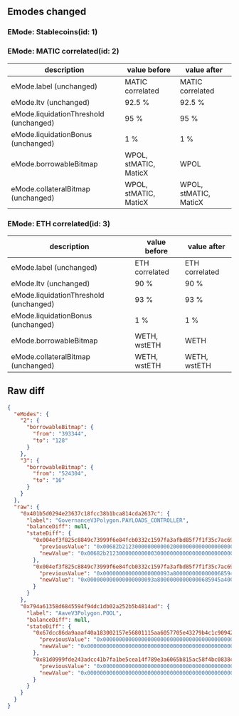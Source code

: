 ## Emodes changed

### EMode: Stablecoins(id: 1)



### EMode: MATIC correlated(id: 2)

| description | value before | value after |
| --- | --- | --- |
| eMode.label (unchanged) | MATIC correlated | MATIC correlated |
| eMode.ltv (unchanged) | 92.5 % | 92.5 % |
| eMode.liquidationThreshold (unchanged) | 95 % | 95 % |
| eMode.liquidationBonus (unchanged) | 1 % | 1 % |
| eMode.borrowableBitmap | WPOL, stMATIC, MaticX | WPOL |
| eMode.collateralBitmap (unchanged) | WPOL, stMATIC, MaticX | WPOL, stMATIC, MaticX |


### EMode: ETH correlated(id: 3)

| description | value before | value after |
| --- | --- | --- |
| eMode.label (unchanged) | ETH correlated | ETH correlated |
| eMode.ltv (unchanged) | 90 % | 90 % |
| eMode.liquidationThreshold (unchanged) | 93 % | 93 % |
| eMode.liquidationBonus (unchanged) | 1 % | 1 % |
| eMode.borrowableBitmap | WETH, wstETH | WETH |
| eMode.collateralBitmap (unchanged) | WETH, wstETH | WETH, wstETH |


## Raw diff

```json
{
  "eModes": {
    "2": {
      "borrowableBitmap": {
        "from": "393344",
        "to": "128"
      }
    },
    "3": {
      "borrowableBitmap": {
        "from": "524304",
        "to": "16"
      }
    }
  },
  "raw": {
    "0x401b5d0294e23637c18fcc38b1bca814cda2637c": {
      "label": "GovernanceV3Polygon.PAYLOADS_CONTROLLER",
      "balanceDiff": null,
      "stateDiff": {
        "0x004ef3f825c8849c73999f6e84fcb0332c1597fa3afbd85f7f1f35c7ac696bc2": {
          "previousValue": "0x00682b2123000000000002000000000000000000000000000000000000000000",
          "newValue": "0x00682b2123000000000003000000000000000000000000000000000000000000"
        },
        "0x004ef3f825c8849c73999f6e84fcb0332c1597fa3afbd85f7f1f35c7ac696bc3": {
          "previousValue": "0x000000000000000000093a80000000000000685945a400000000000000000000",
          "newValue": "0x000000000000000000093a80000000000000685945a4000000000000682b2124"
        }
      }
    },
    "0x794a61358d6845594f94dc1db02a252b5b4814ad": {
      "label": "AaveV3Polygon.POOL",
      "balanceDiff": null,
      "stateDiff": {
        "0x67dcc86da9aaaf40a183002157e56801115aa6057705e43279b4c1c90942d6b4": {
          "previousValue": "0x0000000000000000000000000000000000000000000000000000000000060080",
          "newValue": "0x0000000000000000000000000000000000000000000000000000000000000080"
        },
        "0x81d0999fde243adcc41b7fa1be5cea14f789e3a6065b815ac58f4bc0838c3157": {
          "previousValue": "0x0000000000000000000000000000000000000000000000000000000000080010",
          "newValue": "0x0000000000000000000000000000000000000000000000000000000000000010"
        }
      }
    }
  }
}
```